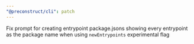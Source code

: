 ```yaml
---
"@preconstruct/cli": patch
---
```


Fix prompt for creating entrypoint package.jsons showing every entrypoint as the package name when using `newEntrypoints` experimental flag
